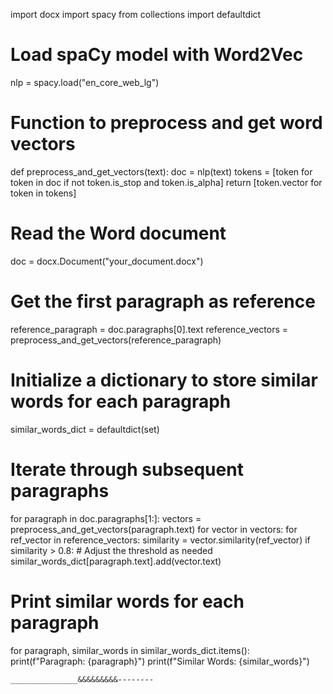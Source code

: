 import docx
import spacy
from collections import defaultdict

# Load spaCy model with Word2Vec
nlp = spacy.load("en_core_web_lg")

# Function to preprocess and get word vectors
def preprocess_and_get_vectors(text):
    doc = nlp(text)
    tokens = [token for token in doc if not token.is_stop and token.is_alpha]
    return [token.vector for token in tokens]

# Read the Word document
doc = docx.Document("your_document.docx")

# Get the first paragraph as reference
reference_paragraph = doc.paragraphs[0].text
reference_vectors = preprocess_and_get_vectors(reference_paragraph)

# Initialize a dictionary to store similar words for each paragraph
similar_words_dict = defaultdict(set)

# Iterate through subsequent paragraphs
for paragraph in doc.paragraphs[1:]:
    vectors = preprocess_and_get_vectors(paragraph.text)
    for vector in vectors:
        for ref_vector in reference_vectors:
            similarity = vector.similarity(ref_vector)
            if similarity > 0.8:  # Adjust the threshold as needed
                similar_words_dict[paragraph.text].add(vector.text)

# Print similar words for each paragraph
for paragraph, similar_words in similar_words_dict.items():
    print(f"Paragraph: {paragraph}")
    print(f"Similar Words: {similar_words}")






    _______________&&&&&&&&&--------
